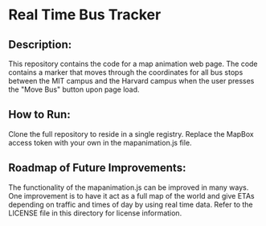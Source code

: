 # Real Time Bus Tracker

## Description: 
This repository contains the code for a map animation web page. The code contains a marker that moves through the coordinates for all bus stops between the MIT campus and the Harvard campus when the user presses the "Move Bus" button upon page load.  

## How to Run:
Clone the full repository to reside in a single registry. Replace the MapBox access token with your own in the mapanimation.js file. 

## Roadmap of Future Improvements: 
The functionality of the mapanimation.js can be improved in many ways. One improvement is to have it act as a full map of the world and give ETAs depending on traffic and times of day by using real time data.
Refer to the LICENSE file in this directory for license information.
